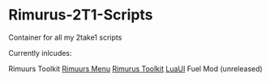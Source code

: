 # Rimurus-2T1-Scripts
Container for all my 2take1 scripts 

Currently inlcudes:

Rimuurs Toolkit 
[Rimuurs Menu](https://github.com/Rimmuru/Rimurus-2T1-Scripts/tree/main/Rimurus%20Scripts/Rimurus%20Menu)
[Rimurus Toolkit](https://github.com/Rimmuru/Rimurus-2T1-Scripts/tree/main/Rimurus%20Scripts/Rimurus%20Toolkit)
[LuaUI](https://github.com/Rimmuru/Rimurus-2T1-Scripts/tree/main/Rimurus%20Scripts/LuaUI)
Fuel Mod (unreleased)

